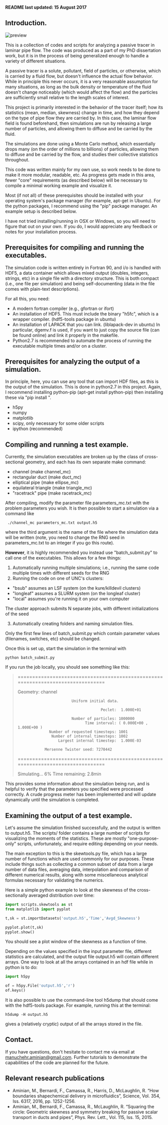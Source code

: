 **README last updated: 15 August 2017**

## Introduction.

![preview](web_images/pipevid0180.png)

This is a collection of codes and scripts for 
analyzing a passive tracer in 
laminar pipe flow. The code was produced 
as a part of my PhD dissertation work, 
but it is in the process of being generalized 
enough to handle a variety of different situations. 

A passive tracer is a solute, 
pollutant, field of particles, or otherwise, 
which is carried by a fluid flow, 
but doesn't influence the actual flow behavior. 
While in principle this never occurs, it is 
a very reasonable assumption for many situations, 
as long as the bulk density or temperature 
of the fluid doesn't change noticeably (which 
would affect the flow) and the particles are 
sufficiently small relative to the length scales 
of interest.

This project is primarily interested in the 
behavior of the tracer itself; 
how its statistics (mean, median, skewness) 
change in time, and how they depend on the 
type of pipe flow they are carried by. In this 
case, the laminar flow field is found 
beforehand, then simulations are run by 
releasing a large number of particles, and 
allowing them to diffuse and be carried by the fluid.

The simulations are done using a Monte Carlo method, 
which essentially drops many (on the order of millions to 
billions) of particles, allowing them to diffuse and 
be carried by the flow, and studies their 
collective statistics throughout.

This code was written mainly for my own use, so 
work needs to be done to make it more modular,
readable, etc. As progress gets made in this 
area, fewer "core" requirements (as described below) 
will be necessary to compile a minimal 
working example and visualize it.

Most (if not all) of these prerequisites should 
be installed with your operating system's package 
manager (for example, apt-get in Ubuntu). 
For the python packages, I recommend using 
the "pip" package manager. An example setup 
is described below.

I have not tried installing/running in 
OSX or Windows, so you will need to figure 
that out on your own. If you do, I would 
appreciate any feedback or notes for 
your installation process.


## Prerequisites for compiling and running the executables.


The simulation code is written entirely in Fortran 90, 
and i/o is handled with HDF5, a data container which 
allows mixed output (doubles, integers, strings, etc) 
in a single file with a directory structure. This is 
both compact (i.e., one file per simulation) and 
being self-documenting (data in the file
comes with plain-text descriptions).

For all this, you need:

 - A modern fortran compiler (e.g., gfortran or ifort)
 - An installation of HDF5. This must include the binary "h5fc", 
   which is a wrapper compiler. (hdf5-tools package in ubuntu)
 - An installation of LAPACK that you can link. (liblapack-dev in ubuntu)
   In particular, dgemv.f is used, if you want to just copy the 
   source file (can be found online) and link it properly in the makefile.
 - Python2.7 is recommended to automate the process of running 
   the executable multiple times and/or on a cluster.


## Prerequisites for analyzing the output of a simulation.


In principle, here, you can use any tool that can 
import HDF files, as this is the output of the simulation.
This is done in python2.7 in this project. Again, 
I recommend installing python-pip (apt-get install python-pip) 
then installing these via "pip install <package>".

 - h5py
 - numpy
 - matplotlib
 - scipy, only necessary for some older scripts
 - ipython (recommended)


## Compiling and running a test example.


Currently, the simulation executables are broken up by 
the class of cross-sectional geometry, and each has its own 
separate make command:

 - channel (make channel_mc)
 - rectangular duct (make duct_mc)
 - elliptical pipe (make ellipse_mc) 
 - equilateral triangle (make triangle_mc)
 - "racetrack" pipe (make racetrack_mc)

After compiling, modify the parameter file parameters_mc.txt 
with the problem parameters you wish. It is then possible 
to start a simulation via a command like

     ./channel_mc parameters_mc.txt output.h5

where the third argument is the name of the file where 
the simulation data will be written (note, you need 
to change the RNG seed in parameters_mc.txt to an 
integer if you go this route).

**However**, it is highly recommended you instead 
use "batch_submit.py" to call one of the executables. 
This allows for a few things:

1. Automatically running multiple simulations; i.e., 
   running the same code multiple times with different 
   seeds for the RNG
2. Running the code on one of UNC's clusters:
  * "bsub" assumes an LSF system (on the kure/killdevil clusters)
  * "longleaf" assumes a SLURM system (on the longleaf cluster)
  * "local" assumes you're running it on your own computer

  The cluster approach submits N separate jobs, with different 
  initializations of the seed

3. Automatically creating folders and naming simulation files.

Only the first few lines of batch_submit.py which contain 
parameter values (filenames, switches, etc) should be changed.

Once this is set up, start the simulation in the terminal with 

```
python batch_submit.py
```

If you run the job locally, you should see something like this:

>
>================================================================================
> 
>Geometry: channel
> 
>                             Uniform initial data.
> 
>                                          Peclet:  1.000E+01
> 
>                             Number of particles: 1000000
>                                   Time interval: ( 0.000E+00 ,  1.000E+00 )
>                   Number of requested timesteps: 1001
>                    Number of internal timesteps: 1002
>                       Largest internal timestep:  1.000E-03
> 
>                 Mersenne Twister seed: 7270442
> 
>================================================================================
> 
>Simulating...   6%   Time remaining:   2.8min
>


This provides some information about the simulation being 
run, and is helpful to verify that the parameters you specified 
were processed correctly. A crude progress meter has been implemented
and will update dynamically until the simulation is completed.


## Examining the output of a test example.

Let's assume the simulation finished successfully, and the output 
is written to output.h5. The scripts/ folder contains a large number of 
scripts for visualizing the moments of the statistics. 
These are mostly "one-purpose-only" scripts, unfortunately, and require 
editing depending on your needs. 

The main exception to this is the skewtools.py file, which has a large number of 
functions which are used commonly for our purposes. These 
include things such as collecting a common subset of data from a 
large number of data files, averaging data, interpolation and comparison 
of different numerical results, along with some miscellaneous 
analytical formulas necessary for validating the numerics. 

Here is a simple python example to look at the skewness of the 
cross-sectionally averaged distribution over time:

```python
import scripts.skewtools as st
from matplotlib import pyplot

t,sk = st.importDatasets('output.h5','Time','Avgd_Skewness')

pyplot.plot(t,sk)
pyplot.show()
```

You should see a plot window of the skewness as a function of time.

Depending on the values specified in the input parameter file, 
different statistics are calculated, and the output file output.h5 
will contain different arrays. One way to look at all the arrays 
contained in an hdf file while in python is to do:

```python
import h5py

of = h5py.File('output.h5','r')
of.keys()
```

It is also possible to use the command-line tool h5dump that should come with the hdf5-tools package. For example, running this at the terminal:

```
h5dump -H output.h5 
```

gives a (relatively cryptic) output of all the arrays stored in the file.


## Contact.


If you have questions, don't hesitate to contact me via 
email at manuchehr.aminian@gmail.com. Further tutorials to 
demonstrate the capabilities of the code are planned for the future.

## Relevant research publications
- Aminian, M., Bernardi, F., Camassa, R., Harris, D., McLaughlin, R. “How boundaries shapechemical delivery in microfluidics”, Science, Vol. 354, Iss. 6317, 2016, pp. 1252-1256.
- Aminian, M., Bernardi, F., Camassa, R., McLaughlin, R. “Squaring the circle: Geometric skewness and symmetry breaking for passive scalar transport in ducts and pipes”, Phys. Rev. Lett., Vol. 115, Iss. 15, 2015.

